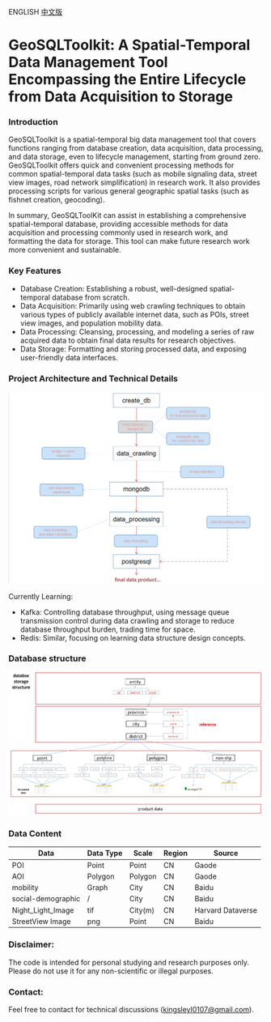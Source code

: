 ENGLISH [中文版](./zh-cn.md)

# GeoSQLToolkit: A Spatial-Temporal Data Management Tool Encompassing the Entire Lifecycle from Data Acquisition to Storage

### Introduction

GeoSQLToolkit is a spatial-temporal big data management tool that covers functions ranging from database creation, data acquisition, data processing, and data storage, even to lifecycle management, starting from ground zero. GeoSQLToolkit offers quick and convenient processing methods for common spatial-temporal data tasks (such as mobile signaling data, street view images, road network simplification) in research work. It also provides processing scripts for various general geographic spatial tasks (such as fishnet creation, geocoding).

In summary, GeoSQLToolKit can assist in establishing a comprehensive spatial-temporal database, providing accessible methods for data acquisition and processing commonly used in research work, and formatting the data for storage. This tool can make future research work more convenient and sustainable.

### Key Features

- Database Creation: Establishing a robust, well-designed spatial-temporal database from scratch.
- Data Acquisition: Primarily using web crawling techniques to obtain various types of publicly available internet data, such as POIs, street view images, and population mobility data.
- Data Processing: Cleansing, processing, and modeling a series of raw acquired data to obtain final data results for research objectives.
- Data Storage: Formatting and storing processed data, and exposing user-friendly data interfaces.

### Project Architecture and Technical Details

![workflow](./introduction/workflow.png "workflow")

Currently Learning:

- Kafka: Controlling database throughput, using message queue transmission control during data crawling and storage to reduce database throughput burden, trading time for space.
- Redis: Similar, focusing on learning data structure design concepts.

### Database structure

![datastructure](./introduction/storage_structure.png "structure")

### Data Content

| Data               | Data Type | Scale   | Region | Source            |
| ------------------ | --------- | ------- | ------ | ----------------- |
| POI                | Point     | Point   | CN     | Gaode             |
| AOI                | Polygon   | Polygon | CN     | Gaode             |
| mobility           | Graph     | City    | CN     | Baidu             |
| social-demographic | /         | City    | CN     | Baidu             |
| Night_Light_Image  | tif       | City(m) | CN     | Harvard Dataverse |
| StreetView Image   | png       | Point   | CN     | Baidu             |

### Disclaimer:

The code is intended for personal studying and research purposes only. Please do not use it for any non-scientific or illegal purposes.

### Contact:

Feel free to contact for technical discussions (kingsleyl0107@gmail.com).
